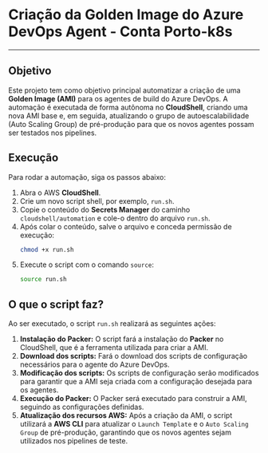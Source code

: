# Criação da Golden Image do Azure DevOps Agent - Conta Porto-k8s

-----

## Objetivo

Este projeto tem como objetivo principal automatizar a criação de uma **Golden Image (AMI)** para os agentes de build do Azure DevOps. A automação é executada de forma autônoma no **CloudShell**, criando uma nova AMI base e, em seguida, atualizando o grupo de autoescalabilidade (Auto Scaling Group) de pré-produção para que os novos agentes possam ser testados nos pipelines.

## Execução

Para rodar a automação, siga os passos abaixo:

1.  Abra o AWS **CloudShell**. 
2.  Crie um novo script shell, por exemplo, `run.sh`.
3.  Copie o conteúdo do **Secrets Manager** do caminho `cloudshell/automation` e cole-o dentro do arquivo `run.sh`.
4.  Após colar o conteúdo, salve o arquivo e conceda permissão de execução:
    ```bash
    chmod +x run.sh
    ```
5.  Execute o script com o comando `source`:
    ```bash
    source run.sh
    ```

## O que o script faz?

Ao ser executado, o script `run.sh` realizará as seguintes ações:

1.  **Instalação do Packer:** O script fará a instalação do **Packer** no CloudShell, que é a ferramenta utilizada para criar a AMI.
2.  **Download dos scripts:** Fará o download dos scripts de configuração necessários para o agente do Azure DevOps.
3.  **Modificação dos scripts:** Os scripts de configuração serão modificados para garantir que a AMI seja criada com a configuração desejada para os agentes.
4.  **Execução do Packer:** O Packer será executado para construir a AMI, seguindo as configurações definidas.
5.  **Atualização dos recursos AWS:** Após a criação da AMI, o script utilizará a **AWS CLI** para atualizar o `Launch Template` e o `Auto Scaling Group` de pré-produção, garantindo que os novos agentes sejam utilizados nos pipelines de teste.
